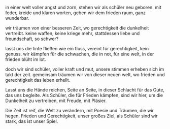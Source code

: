 in einer welt voller angst und zorn,
stehen wir als schüler neu geboren.
mit feder, kreide und klaren worten,
geben wir dem frieden raum, ganz wunderbar.

wir träumen von einer besseren Zeit,
wo gerechtigkeit die dunkelheit vertreibt.
keine waffen, keine kriege mehr,
stattdessen liebe und freundschaft, so schwer?

lasst uns die tinte fließen wie ein fluss,
vereint für gerechtigkeit, kein genuss.
wir kämpfen für die schwachen, die in not,
für eine welt, in der frieden blüht im lot.

doch wir sind schüler, voller kraft und mut,
unsere stimmen erheben sich im takt der zeit.
gemeinsam träumen wir von dieser neuen welt,
wo frieden und gerechtigkeit das leben erhellt.

Lasst uns die Hände reichen, Seite an Seite,
in dieser Schlacht für das Gute, das uns begleite.
Als Schüler, die für Frieden kämpfen, sind wir hier,
um die Dunkelheit zu vertreiben, mit Freude, mit Pläsier.

Die Zeit ist reif, die Welt zu verändern,
mit Poesie und Träumen, die wir hegen.
Frieden und Gerechtigkeit, unser großes Ziel,
als Schüler sind wir stark, das ist unser Spiel.